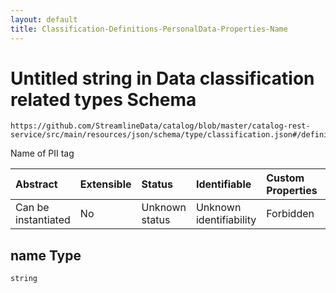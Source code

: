 ```yaml
---
layout: default
title: Classification-Definitions-PersonalData-Properties-Name
---
```


# Untitled string in Data classification related types Schema

```text
https://github.com/StreamlineData/catalog/blob/master/catalog-rest-service/src/main/resources/json/schema/type/classification.json#/definitions/personalData/properties/name
```

Name of PII tag

| Abstract | Extensible | Status | Identifiable | Custom Properties | Additional Properties | Access Restrictions | Defined In |
| :--- | :--- | :--- | :--- | :--- | :--- | :--- | :--- |
| Can be instantiated | No | Unknown status | Unknown identifiability | Forbidden | Allowed | none | [classification.json\*](classification.md) |

## name Type

`string`

